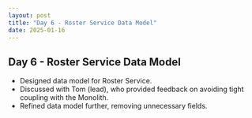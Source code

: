 ```yaml
---
layout: post
title: "Day 6 - Roster Service Data Model"
date: 2025-01-16
---
```


## Day 6 - Roster Service Data Model

- Designed data model for Roster Service.
- Discussed with Tom (lead), who provided feedback on avoiding tight coupling
with the Monolith.
- Refined data model further, removing unnecessary fields.
